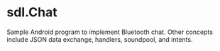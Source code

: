 # sdl.Chat

Sample Android program to implement Bluetooth chat.
Other concepts include JSON data exchange, handlers, soundpool, and intents.
